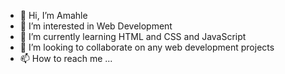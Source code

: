 - 👋 Hi, I’m Amahle
- 👀 I’m interested in Web Development
- 🌱 I’m currently learning HTML and CSS and JavaScript
- 💞️ I’m looking to collaborate on any web development projects
- 📫 How to reach me ... 

<!---
CypticNoOne/CypticNoOne is a ✨ special ✨ repository because its `README.md` (this file) appears on your GitHub profile.
You can click the Preview link to take a look at your changes.
--->
